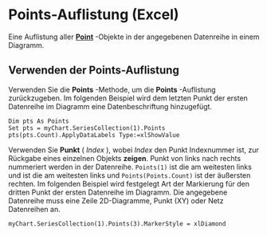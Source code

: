 
# Points-Auflistung (Excel)

Eine Auflistung aller  **[Point](944d5edb-b1e7-7aed-5ead-bde3878b26e5.md)** -Objekte in der angegebenen Datenreihe in einem Diagramm.


## Verwenden der Points-Auflistung

Verwenden Sie die  **Points** -Methode, um die **Points** -Auflistung zurückzugeben. Im folgenden Beispiel wird dem letzten Punkt der ersten Datenreihe im Diagramm eine Datenbeschriftung hinzugefügt.


```
Dim pts As Points 
Set pts = myChart.SeriesCollection(1).Points 
pts(pts.Count).ApplyDataLabels Type:=xlShowValue
```

Verwenden Sie  **Punkt** ( _Index_ ), wobei _Index_ den Punkt Indexnummer ist, zur Rückgabe eines einzelnen Objekts **zeigen**. Punkt von links nach rechts nummeriert werden in der Datenreihe. `Points(1)` ist die am weitesten links und ist die am weitesten links und `Points(Points.Count)` ist der äußersten rechten. Im folgenden Beispiel wird festgelegt Art der Markierung für den dritten Punkt der ersten Datenreihe im Diagramm. Die angegebene Datenreihe muss eine Zeile 2D-Diagramme, Punkt (XY) oder Netz Datenreihen an.




```
myChart.SeriesCollection(1).Points(3).MarkerStyle = xlDiamond
```

